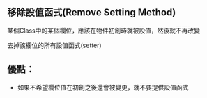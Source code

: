 ## 移除設值函式(Remove Setting Method)

某個Class中的某個欄位，應該在物件初創時就被設值，然後就不再改變

去掉該欄位的所有設值函式(setter)

## 優點：
* 如果不希望欄位值在初創之後還會被變更，就不要提供設值函式




